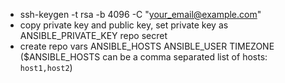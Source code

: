 - ssh-keygen -t rsa -b 4096 -C "your_email@example.com"
- copy private key and public key, set private key as ANSIBLE_PRIVATE_KEY repo secret
- create repo vars ANSIBLE_HOSTS ANSIBLE_USER TIMEZONE ($ANSIBLE_HOSTS can be a comma separated list of hosts: `host1,host2`)